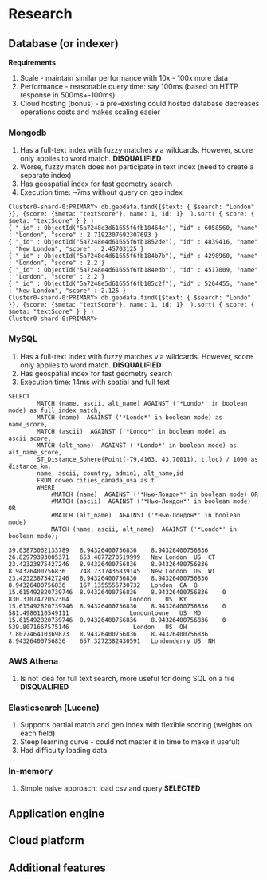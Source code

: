 # Research

## Database (or indexer)

**Requirements**
1. Scale - maintain similar performance with 10x - 100x more data
2. Performance - reasonable query time: say 100ms (based on HTTP response in 500ms+-100ms)
3. Cloud hosting (bonus) - a pre-existing could hosted database decreases operations costs and makes scaling easier

### Mongodb
1. Has a full-text index with fuzzy matches via wildcards. However, score only applies to word match. **DISQUALIFIED**
2. Worse, fuzzy match does not participate in text index (need to create a separate index)
3. Has geospatial index for fast geometry search
4. Execution time: ~7ms without query on geo index 

```
Cluster0-shard-0:PRIMARY> db.geodata.find({$text: { $search: "London" }}, {score: {$meta: "textScore"}, name: 1, id: 1}  ).sort( { score: { $meta: "textScore" } } )
{ "_id" : ObjectId("5a7248e3d61655f6fb18464e"), "id" : 6058560, "name" : "London", "score" : 2.7192307692307693 }
{ "_id" : ObjectId("5a7248e4d61655f6fb1852de"), "id" : 4839416, "name" : "New London", "score" : 2.45703125 }
{ "_id" : ObjectId("5a7248e4d61655f6fb184b7b"), "id" : 4298960, "name" : "London", "score" : 2.2 }
{ "_id" : ObjectId("5a7248e4d61655f6fb184edb"), "id" : 4517009, "name" : "London", "score" : 2.2 }
{ "_id" : ObjectId("5a7248e5d61655f6fb185c2f"), "id" : 5264455, "name" : "New London", "score" : 2.125 }
Cluster0-shard-0:PRIMARY> db.geodata.find({$text: { $search: "Londo" }}, {score: {$meta: "textScore"}, name: 1, id: 1}  ).sort( { score: { $meta: "textScore" } } )
Cluster0-shard-0:PRIMARY>
```

### MySQL
1. Has a full-text index with fuzzy matches via wildcards. However, score only applies to word match. **DISQUALIFIED**
2. Has geospatial index for fast geometry search
3. Execution time: 14ms with spatial and full text


```
SELECT 
		MATCH (name, ascii, alt_name) AGAINST ('*Londo*' in boolean mode) as full_index_match,
		MATCH (name)  AGAINST ('*Londo*' in boolean mode) as name_score, 
		MATCH (ascii)  AGAINST ('*Londo*' in boolean mode) as ascii_score,
		MATCH (alt_name)  AGAINST ('*Londo*' in boolean mode) as alt_name_score,
		ST_Distance_Sphere(Point(-79.4163, 43.70011), t.loc) / 1000 as distance_km,
		name, ascii, country, admin1, alt_name,id
		FROM coveo.cities_canada_usa as t
		WHERE 
			#MATCH (name)  AGAINST ('*Нью-Лондон*' in boolean mode) OR
			#MATCH (ascii)  AGAINST ('*Нью-Лондон*' in boolean mode) OR
			#MATCH (alt_name)  AGAINST ('*Нью-Лондон*' in boolean mode)
            MATCH (name, ascii, alt_name)  AGAINST ('*Londo*' in boolean mode);
```
            
```
39.03873062133789	8.94326400756836	8.94326400756836	26.82979393005371	653.4877270519999	New London	US	CT
23.42323875427246	8.94326400756836	8.94326400756836	8.94326400756836	748.7317436839145	New London	US	WI
23.42323875427246	8.94326400756836	8.94326400756836	8.94326400756836	167.1355555730732	London	CA	8
15.615492820739746	8.94326400756836	8.94326400756836	0	830.3107472052304	              London	US	KY
15.615492820739746	8.94326400756836	8.94326400756836	0	581.4980110549111	              Londontowne	US	MD
15.615492820739746	8.94326400756836	8.94326400756836	0	539.8071667575146	               London	US	OH
7.807746410369873	8.94326400756836	8.94326400756836	8.94326400756836	657.3272382430591	Londonderry	US	NH
```


### AWS Athena
1. Is not idea for full text search, more useful for doing SQL on a file **DISQUALIFIED**


### Elasticsearch (Lucene)
1. Supports partial match and geo index with flexible scoring (weights on each field)
2. Steep learning curve - could not master it in time to make it usefult
3. Had difficulty loading data

### In-memory
1. Simple naive approach: load csv and query **SELECTED**


## Application engine
## Cloud platform
## Additional features
